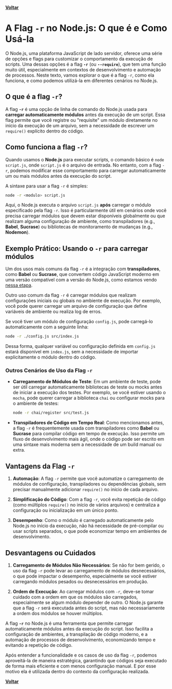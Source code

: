 **[Voltar](implementAgilityTools.md)**

# A Flag `-r` no Node.js: O que é e Como Usá-la

O Node.js, uma plataforma JavaScript de lado servidor, oferece uma série de opções e flags para customizar o comportamento da execução de scripts. Uma dessas opções é a flag **`-r`** (ou **`--require`**), que tem uma função muito útil, especialmente em contextos de desenvolvimento e automação de processos. Neste texto, vamos explorar o que é a flag `-r`, como ela funciona, e como podemos utilizá-la em diferentes cenários no Node.js.

## O que é a flag `-r`?

A flag **`-r`** é uma opção de linha de comando do Node.js usada para **carregar automaticamente módulos** antes da execução de um script. Essa flag permite que você registre ou "requisite" um módulo diretamente no início da execução de um arquivo, sem a necessidade de escrever um `require()` explícito dentro do código.

## Como funciona a flag `-r`?

Quando usamos o **Node.js** para executar scripts, o comando básico é `node script.js`, onde `script.js` é o arquivo de entrada. No entanto, com a flag `-r`, podemos modificar esse comportamento para carregar automaticamente um ou mais módulos antes da execução do script.

A sintaxe para usar a flag `-r` é simples:
```bash
node -r <modulo> script.js
```

Aqui, o Node.js executa o arquivo `script.js` **após** carregar o módulo especificado pela flag `-r`. Isso é particularmente útil em cenários onde você precisa carregar módulos que devem estar disponíveis globalmente ou que realizam alguma configuração de ambiente, como transpiladores (e.g., **Babel**, **Sucrase**) ou bibliotecas de monitoramento de mudanças (e.g., **Nodemon**).

## Exemplo Prático: Usando o `-r` para carregar módulos

Um dos usos mais comuns da flag `-r` é a integração com **transpiladores**, como **Babel** ou **Sucrase**, que convertem código JavaScript moderno em uma versão compatível com a versão do Node.js, como estamos vendo [nessa etapa](./implementAgilityTools.md).

Outro uso comum da flag `-r` é carregar módulos que realizam configurações iniciais ou globais no ambiente de execução. Por exemplo, você pode querer carregar um arquivo de configuração que define variáveis de ambiente ou realiza log de erros.

Se você tiver um módulo de configuração `config.js`, pode carregá-lo automaticamente com a seguinte linha:
```bash
node -r ./config.js src/index.js
```

Dessa forma, qualquer variável ou configuração definida em `config.js` estará disponível em `index.js`, sem a necessidade de importar explicitamente o módulo dentro do código.

### Outros Cenários de Uso da Flag `-r`

- **Carregamento de Módulos de Teste**: Em um ambiente de teste, pode ser útil carregar automaticamente bibliotecas de teste ou mocks antes de iniciar a execução dos testes. Por exemplo, se você estiver usando o `mocha`, pode querer carregar a biblioteca `chai` ou configurar mocks para o ambiente de testes:

  ```bash
  node -r chai/register src/test.js
  ```

- **Transpiladores de Código em Tempo Real**: Como mencionamos antes, a flag `-r` é frequentemente usada com transpiladores como **Babel** ou **Sucrase** para compilar código em tempo de execução. Isso permite um fluxo de desenvolvimento mais ágil, onde o código pode ser escrito em uma sintaxe mais moderna sem a necessidade de um build manual ou extra.

## Vantagens da Flag `-r`

1. **Automação**: A flag `-r` permite que você automatize o carregamento de módulos de configuração, transpiladores ou dependências globais, sem precisar manualmente adicionar `require()` no início de cada arquivo.

2. **Simplificação do Código**: Com a flag `-r`, você evita repetição de código (como múltiplos `require()` no início de vários arquivos) e centraliza a configuração ou inicialização em um único ponto.

3. **Desempenho**: Como o módulo é carregado automaticamente pelo Node.js no início da execução, não há necessidade de pré-compilar ou usar scripts separados, o que pode economizar tempo em ambientes de desenvolvimento.

## Desvantagens ou Cuidados

1. **Carregamento de Módulos Não Necessários**: Se não for bem gerido, o uso da flag `-r` pode levar ao carregamento de módulos desnecessários, o que pode impactar o desempenho, especialmente se você estiver carregando módulos pesados ou desnecessários em produção.

2. **Ordem de Execução**: Ao carregar módulos com `-r`, deve-se tomar cuidado com a ordem em que os módulos são carregados, especialmente se algum módulo depender de outro. O Node.js garante que a flag `-r` será executada antes do script, mas não necessariamente a ordem dos módulos se houver múltiplos.


A flag **`-r`** no Node.js é uma ferramenta que permite carregar automaticamente módulos antes da execução do script. Isso facilita a configuração de ambientes, a transpilação de código moderno, e a automação de processos de desenvolvimento, economizando tempo e evitando a repetição de código.

Após entender a funcionalidade e os casos de uso da flag `-r`, podemos aproveitá-la de maneira estratégica, garantindo que códigos seja executado de forma mais eficiente e com menos configuração manual. E por esse motivo ela é utilizada dentro do contexto da configuração realizada.

**[Voltar](implementAgilityTools.md)**
